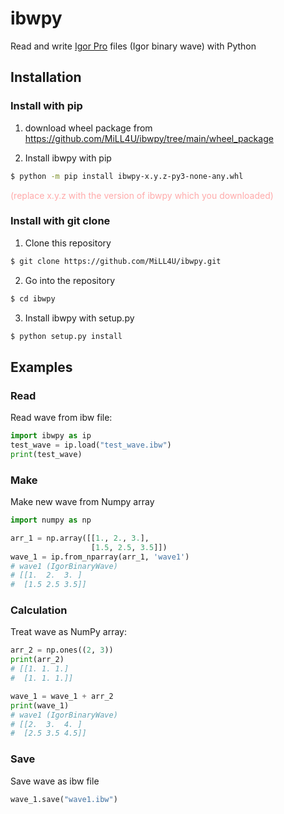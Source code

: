 # ibwpy
Read and write [Igor Pro](https://www.wavemetrics.com/) files (Igor binary wave) with Python

## Installation
### Install with pip
1. download wheel package from https://github.com/MiLL4U/ibwpy/tree/main/wheel_package

2. Install ibwpy with pip
```bash
$ python -m pip install ibwpy-x.y.z-py3-none-any.whl
```
<span style="color: #FFAAAA">(replace x.y.z with the version of ibwpy which you downloaded)</span>

### Install with git clone
1. Clone this repository

```bash
$ git clone https://github.com/MiLL4U/ibwpy.git
```

2. Go into the repository

```bash
$ cd ibwpy
```

3. Install ibwpy with setup.py

```bash
$ python setup.py install
```

## Examples
### Read
Read wave from ibw file:
```python
import ibwpy as ip
test_wave = ip.load("test_wave.ibw")
print(test_wave)
```

### Make
Make new wave from Numpy array
```python
import numpy as np

arr_1 = np.array([[1., 2., 3.],
                  [1.5, 2.5, 3.5]])
wave_1 = ip.from_nparray(arr_1, 'wave1')
# wave1 (IgorBinaryWave)
# [[1.  2.  3. ]
#  [1.5 2.5 3.5]]
```

### Calculation
Treat wave as NumPy array:
```python
arr_2 = np.ones((2, 3))
print(arr_2)
# [[1. 1. 1.]
#  [1. 1. 1.]]

wave_1 = wave_1 + arr_2
print(wave_1)
# wave1 (IgorBinaryWave)
# [[2.  3.  4. ]
#  [2.5 3.5 4.5]]
```

### Save
Save wave as ibw file
```python
wave_1.save("wave1.ibw")
```